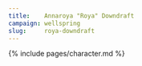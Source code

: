 ```yaml
---
title:    Annaroya "Roya" Downdraft
campaign: wellspring
slug:     roya-downdraft
---
```


{% include pages/character.md %}
